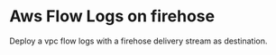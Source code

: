 # Aws Flow Logs on firehose

Deploy a vpc flow logs with a firehose delivery stream as destination.
